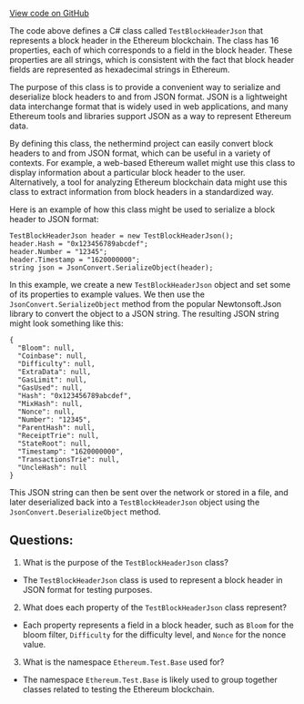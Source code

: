 [View code on GitHub](https://github.com/nethermindeth/nethermind/Ethereum.Test.Base/TestBlockHeaderJson.cs)

The code above defines a C# class called `TestBlockHeaderJson` that represents a block header in the Ethereum blockchain. The class has 16 properties, each of which corresponds to a field in the block header. These properties are all strings, which is consistent with the fact that block header fields are represented as hexadecimal strings in Ethereum.

The purpose of this class is to provide a convenient way to serialize and deserialize block headers to and from JSON format. JSON is a lightweight data interchange format that is widely used in web applications, and many Ethereum tools and libraries support JSON as a way to represent Ethereum data.

By defining this class, the nethermind project can easily convert block headers to and from JSON format, which can be useful in a variety of contexts. For example, a web-based Ethereum wallet might use this class to display information about a particular block header to the user. Alternatively, a tool for analyzing Ethereum blockchain data might use this class to extract information from block headers in a standardized way.

Here is an example of how this class might be used to serialize a block header to JSON format:

```
TestBlockHeaderJson header = new TestBlockHeaderJson();
header.Hash = "0x123456789abcdef";
header.Number = "12345";
header.Timestamp = "1620000000";
string json = JsonConvert.SerializeObject(header);
```

In this example, we create a new `TestBlockHeaderJson` object and set some of its properties to example values. We then use the `JsonConvert.SerializeObject` method from the popular Newtonsoft.Json library to convert the object to a JSON string. The resulting JSON string might look something like this:

```
{
  "Bloom": null,
  "Coinbase": null,
  "Difficulty": null,
  "ExtraData": null,
  "GasLimit": null,
  "GasUsed": null,
  "Hash": "0x123456789abcdef",
  "MixHash": null,
  "Nonce": null,
  "Number": "12345",
  "ParentHash": null,
  "ReceiptTrie": null,
  "StateRoot": null,
  "Timestamp": "1620000000",
  "TransactionsTrie": null,
  "UncleHash": null
}
```

This JSON string can then be sent over the network or stored in a file, and later deserialized back into a `TestBlockHeaderJson` object using the `JsonConvert.DeserializeObject` method.
## Questions: 
 1. What is the purpose of the `TestBlockHeaderJson` class?
- The `TestBlockHeaderJson` class is used to represent a block header in JSON format for testing purposes.

2. What does each property of the `TestBlockHeaderJson` class represent?
- Each property represents a field in a block header, such as `Bloom` for the bloom filter, `Difficulty` for the difficulty level, and `Nonce` for the nonce value.

3. What is the namespace `Ethereum.Test.Base` used for?
- The namespace `Ethereum.Test.Base` is likely used to group together classes related to testing the Ethereum blockchain.